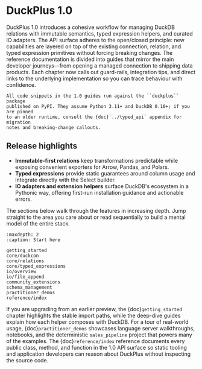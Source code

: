 # DuckPlus 1.0

DuckPlus 1.0 introduces a cohesive workflow for managing DuckDB relations with
immutable semantics, typed expression helpers, and curated IO adapters. The API
surface adheres to the open/closed principle: new capabilities are layered on
top of the existing connection, relation, and typed expression primitives
without forcing breaking changes. The reference documentation is divided into
guides that mirror the main developer journeys—from opening a managed
connection to shipping data products. Each chapter now calls out guard-rails,
integration tips, and direct links to the underlying implementation so you can
trace behaviour with confidence.

```{tip}
All code snippets in the 1.0 guides run against the ``duckplus`` package
published on PyPI. They assume Python 3.11+ and DuckDB 0.10+; if you are pinned
to an older runtime, consult the {doc}`../typed_api` appendix for migration
notes and breaking-change callouts.
```

## Release highlights

- **Immutable-first relations** keep transformations predictable while exposing
  convenient exporters for Arrow, Pandas, and Polars.
- **Typed expressions** provide static guarantees around column usage and
  integrate directly with the Select builder.
- **IO adapters and extension helpers** surface DuckDB's ecosystem in a
  Pythonic way, offering first-run installation guidance and actionable errors.

The sections below walk through the features in increasing depth. Jump straight
to the area you care about or read sequentially to build a mental model of the
entire stack.

```{toctree}
:maxdepth: 2
:caption: Start here

getting_started
core/duckcon
core/relations
core/typed_expressions
io/overview
io/file_append
community_extensions
schema_management
practitioner_demos
reference/index
```

If you are upgrading from an earlier preview, the {doc}`getting_started`
chapter highlights the stable import paths, while the deep-dive guides explain
how each helper composes with DuckDB. For a tour of real-world usage,
{doc}`practitioner_demos` showcases language server walkthroughs, notebooks, and
the deterministic ``sales_pipeline`` project that powers many of the examples.
The {doc}`reference/index` reference documents every public class, method, and
function in the 1.0 API surface so static tooling and application developers can
reason about DuckPlus without inspecting the source code.
